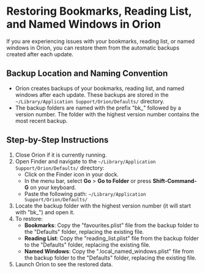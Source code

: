 # Restoring Bookmarks, Reading List, and Named Windows in Orion

If you are experiencing issues with your bookmarks, reading list, or named windows in Orion, you can restore them from the automatic backups created after each update.

## Backup Location and Naming Convention

- Orion creates backups of your bookmarks, reading list, and named windows after each update. These backups are stored in the ```~/Library/Application Support/Orion/Defaults/``` directory.
- The backup folders are named with the prefix "bk_" followed by a version number. The folder with the highest version number contains the most recent backup.

## Step-by-Step Instructions

1. Close Orion if it is currently running.
2. Open Finder and navigate to the ```~/Library/Application Support/Orion/Defaults/``` directory:
   - Click on the Finder icon in your dock.
   - In the menu bar, select **Go** > **Go to Folder** or press **Shift-Command-G** on your keyboard.
   - Paste the following path: ```~/Library/Application Support/Orion/Defaults/```
3. Locate the backup folder with the highest version number (it will start with "bk_") and open it.
4. To restore:
   - **Bookmarks**: Copy the "favourites.plist" file from the backup folder to the "Defaults" folder, replacing the existing file.
   - **Reading List**: Copy the "reading_list.plist" file from the backup folder to the "Defaults" folder, replacing the existing file.
   - **Named Windows**: Copy the ".local_named_windows.plist" file from the backup folder to the "Defaults" folder, replacing the existing file.
5. Launch Orion to see the restored data.

